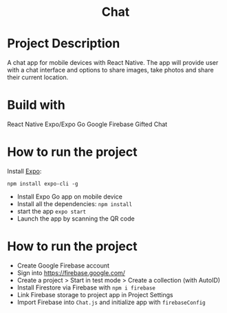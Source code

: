 <h1 align="center">Chat</h1>

# Project Description
A chat app for mobile devices with React Native. The app will provide user with a chat interface and options to share images, take photos and share their current location. 

# Build with
React Native
Expo/Expo Go
Google Firebase
Gifted Chat

# How to run the project

Install [Expo](https://expo.dev/): 
```
npm install expo-cli -g
```
- Install Expo Go app on mobile device
- Install all the dependencies: `npm install`
- start the app `expo start`
- Launch the app by scanning the QR code

# How to run the project
- Create Google Firebase account
- Sign into https://firebase.google.com/
- Create a project > Start in test mode > Create a collection (with AutoID)
- Install Firestore via Firebase with `npm i firebase`
- Link Firebase storage to project app in Project Settings
- Import Firebase into `Chat.js` and initialize app with `firebaseConfig`
